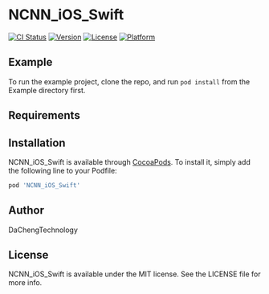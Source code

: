 # NCNN_iOS_Swift

[![CI Status](https://img.shields.io/travis/412200533@qq.com/NCNN_iOS_Swift.svg?style=flat)](https://travis-ci.org/412200533@qq.com/NCNN_iOS_Swift)
[![Version](https://img.shields.io/cocoapods/v/NCNN_iOS_Swift.svg?style=flat)](https://cocoapods.org/pods/NCNN_iOS_Swift)
[![License](https://img.shields.io/cocoapods/l/NCNN_iOS_Swift.svg?style=flat)](https://cocoapods.org/pods/NCNN_iOS_Swift)
[![Platform](https://img.shields.io/cocoapods/p/NCNN_iOS_Swift.svg?style=flat)](https://cocoapods.org/pods/NCNN_iOS_Swift)

## Example

To run the example project, clone the repo, and run `pod install` from the Example directory first.

## Requirements

## Installation

NCNN_iOS_Swift is available through [CocoaPods](https://cocoapods.org). To install
it, simply add the following line to your Podfile:

```ruby
pod 'NCNN_iOS_Swift'
```

## Author

DaChengTechnology

## License

NCNN_iOS_Swift is available under the MIT license. See the LICENSE file for more info.
